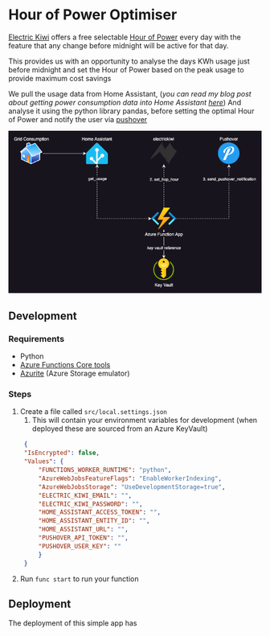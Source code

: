 # Hour of Power Optimiser

[Electric Kiwi](https://www.electrickiwi.co.nz/) offers a free selectable [Hour of Power](https://www.electrickiwi.co.nz/power/hour-of-power) every day with the feature that any change before midnight will be active for that day.

This provides us with an opportunity to analyse the days KWh usage just before midnight and set the Hour of Power based on the peak usage to provide maximum cost savings

We pull the usage data from Home Assistant, (*you can read my blog post about getting power consumption data into Home Assistant [here](https://blog.malleynet.xyz/posts/electrickiwi/part1/)*) And analyse it using the python library pandas, before setting the optimal Hour of Power and notify the user via [pushover](https://pushover.net/) 

![](./docs/diagram.png)

## Development

### Requirements

- Python
- [Azure Functions Core tools](https://learn.microsoft.com/en-us/azure/azure-functions/functions-run-local?tabs=macos%2Cisolated-process%2Cnode-v4%2Cpython-v2%2Chttp-trigger%2Ccontainer-apps&pivots=programming-language-python)
- [Azurite](https://learn.microsoft.com/en-us/azure/storage/common/storage-use-azurite?tabs=visual-studio-code%2Cblob-storage) (Azure Storage emulator)

### Steps
1. Create a file called `src/local.settings.json`
   1. This will contain your environment variables for development (when deployed these are sourced from an Azure KeyVault)
   ```json
    {
    "IsEncrypted": false,
    "Values": {
        "FUNCTIONS_WORKER_RUNTIME": "python",
        "AzureWebJobsFeatureFlags": "EnableWorkerIndexing",
        "AzureWebJobsStorage": "UseDevelopmentStorage=true",
        "ELECTRIC_KIWI_EMAIL": "",
        "ELECTRIC_KIWI_PASSWORD": "",
        "HOME_ASSISTANT_ACCESS_TOKEN": "",
        "HOME_ASSISTANT_ENTITY_ID": "",
        "HOME_ASSISTANT_URL": "",
        "PUSHOVER_API_TOKEN": "",
        "PUSHOVER_USER_KEY": ""
        }
    }
   ```
2. Run `func start` to run your function

## Deployment

The deployment of this simple app has 